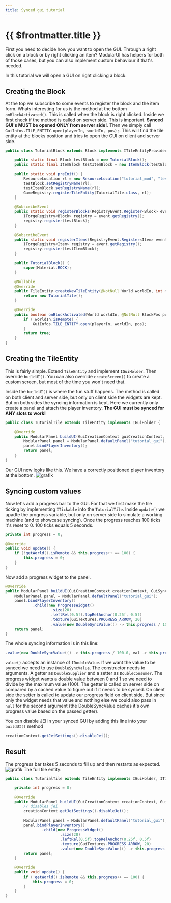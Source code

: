 ```yaml
---
title: Synced gui tutorial
---
```


# {{ $frontmatter.title }}

First you need to decide how you want to open the GUI. Through a right click on a block or by right clicking an item?
ModularUI has helpers for both of those cases, but you can also implement custom behaviour if that's needed.

In this tutorial we will open a GUI on right clicking a block.

## Creating the Block

At the top we subscribe to some events to register the block and the item form.
Whats interesting for us is the method at the bottom `onBlockActivated()`. This is called when the block is right clicked.
Inside we first check if the method is called on server side. This is important. **Synced GUI's MUST be opened ONLY from
server side!**. Then we simply call `GuiInfos.TILE_ENTITY.open(playerIn, worldIn, pos);`. This will find the tile entity
at the blocks position and tries to open the GUI on client and server side.

```java
public class TutorialBlock extends Block implements ITileEntityProvider {

    public static final Block testBlock = new TutorialBlock();
    public static final ItemBlock testItemBlock = new ItemBlock(testBlock);

    public static void preInit() {
        ResourceLocation rl = new ResourceLocation("tutorial_mod", "test_block");
        testBlock.setRegistryName(rl);
        testItemBlock.setRegistryName(rl);
        GameRegistry.registerTileEntity(TutorialTile.class, rl);
    }

    @SubscribeEvent
    public static void registerBlocks(RegistryEvent.Register<Block> event) {
        IForgeRegistry<Block> registry = event.getRegistry();
        registry.register(testBlock);
    }

    @SubscribeEvent
    public static void registerItems(RegistryEvent.Register<Item> event) {
        IForgeRegistry<Item> registry = event.getRegistry();
        registry.register(testItemBlock);
    }

    public TutorialBlock() {
        super(Material.ROCK);
    }

    @Nullable
    @Override
    public TileEntity createNewTileEntity(@NotNull World worldIn, int meta) {
        return new TutorialTile();
    }

    @Override
    public boolean onBlockActivated(World worldIn, @NotNull BlockPos pos, @NotNull IBlockState state, @NotNull EntityPlayer playerIn, @NotNull EnumHand hand, @NotNull EnumFacing facing, float hitX, float hitY, float hitZ) {
        if (!worldIn.isRemote) {
            GuiInfos.TILE_ENTITY.open(playerIn, worldIn, pos);
        }
        return true;
    }
}
```

## Creating the TileEntity

This is fairly simple. Extend `TileEntity` and implement `IGuiHolder`. Then override `buildUI()`. You can also override
`createScreen()` to create a custom screen, but most of the time you won't need that.

Inside the `buildUI()` is where the fun stuff happens. The method is called on both client and server side, but only on
client side the widgets are kept. But on both sides the syncing information is kept.
Here we currently only create a panel and attach the player inventory. **The GUI must be synced for ANY slots to work!**

```java
public class TutorialTile extends TileEntity implements IGuiHolder {

    @Override
    public ModularPanel buildUI(GuiCreationContext guiCreationContext, GuiSyncManager guiSyncManager, boolean isClient) {
        ModularPanel panel = ModularPanel.defaultPanel("tutorial_gui");
        panel.bindPlayerInventory();
        return panel;
    }
}
```

Our GUI now looks like this. We have a correctly positioned player inventory at the bottom.
![grafik](https://github.com/CleanroomMC/ModularUI/assets/45517902/affc34c2-e89a-4f5a-9010-8ac352145cc9)

## Syncing custom values

Now let's add a progress bar to the GUI. For that we first make the tile ticking by implementing `ITickable` into the
`TutorialTile`. Inside `update()` we upadte the progress variable, but only on server side to simulate a working machine
(and to showcase syncing). Once the progress reaches 100 ticks it's reset to 0. 100 ticks equals 5 seconds.

```java
private int progress = 0;

@Override
public void update() {
    if (!getWorld().isRemote && this.progress++ == 100) {
        this.progress = 0;
    }
}
```

Now add a progress widget to the panel.

```java
@Override
public ModularPanel buildUI(GuiCreationContext creationContext, GuiSyncManager syncManager, boolean isClient) {
    ModularPanel panel = ModularPanel.defaultPanel("tutorial_gui");
    panel.bindPlayerInventory()
            .child(new ProgressWidget()
                    .size(20)
                    .leftRel(0.5f).topRelAnchor(0.25f, 0.5f)
                    .texture(GuiTextures.PROGRESS_ARROW, 20)
                    .value(new DoubleSyncValue(() -> this.progress / 100.0, val -> this.progress = (int) (val * 100))));
    return panel;
}
```

The whole syncing information is in this line:

```java
.value(new DoubleSyncValue(() -> this.progress / 100.0, val -> this.progress = (int) (val * 100))));
```

`value()` accepts an instance of `IDoubleValue`. If we want the value to be synced we need to use `DoubleSyncValue`. The
constructor needs to arguments. A getter as `DoubleSupplier` and a setter as `DoubleConsumer`. The progress widget wants
a double value between 0 and 1 so we need to divide by the maximum value (100). The getter is called on server side on
compared by a cached value to figure out if it needs to be synced. On client side the setter is called to update our
progress field on client side. But since only the widget needs that value and nothing else we could also pass in `null`
for the second argument (the DoubleSyncValue caches it's own progress value based on the passed getter).

You can disable JEI in your synced GUI by adding this line into your `buildUI()` method

```java
creationContext.getJeiSettings().disableJei();
```

## Result

The progress bar takes 5 seconds to fill up and then restarts as expected.
![grafik](https://github.com/CleanroomMC/ModularUI/assets/45517902/62dfbe81-0093-471a-a7f2-36c7d1808a4e)
The full tile entity:

```java
public class TutorialTile extends TileEntity implements IGuiHolder, ITickable {

    private int progress = 0;

    @Override
    public ModularPanel buildUI(GuiCreationContext creationContext, GuiSyncManager syncManager, boolean isClient) {
        // disables jei
        creationContext.getJeiSettings().disableJei();

        ModularPanel panel = ModularPanel.defaultPanel("tutorial_gui");
        panel.bindPlayerInventory()
                .child(new ProgressWidget()
                        .size(20)
                        .leftRel(0.5f).topRelAnchor(0.25f, 0.5f)
                        .texture(GuiTextures.PROGRESS_ARROW, 20)
                        .value(new DoubleSyncValue(() -> this.progress / 100.0, val -> this.progress = (int) (val * 100))));
        return panel;
    }

    @Override
    public void update() {
        if (!getWorld().isRemote && this.progress++ == 100) {
            this.progress = 0;
        }
    }
}
```
